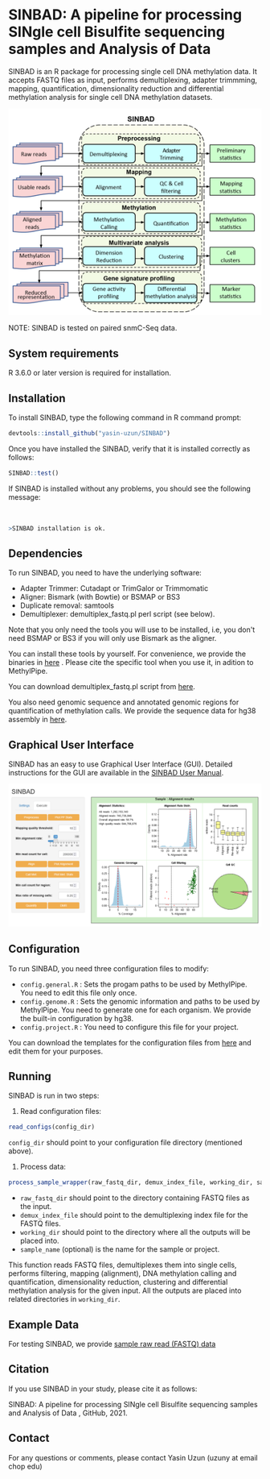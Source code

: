 # SINBAD: A pipeline for processing SINgle cell Bisulfite sequencing samples and Analysis of Data

SINBAD is an R package for processing single cell DNA methylation data. It accepts FASTQ files as input, performs demultiplexing, adapter trimmming, mapping, quantification, dimensionality reduction and differential methylation analysis for single cell DNA methylation datasets.

<p align="center">
  <img src="docs/SINBAD_Framework.png" width="600" title="">
</p>

NOTE: SINBAD is tested on paired snmC-Seq data.

## System requirements

R 3.6.0 or later version is required for installation.  

## Installation

To install SINBAD, type the following command in R command prompt:

```R
devtools::install_github("yasin-uzun/SINBAD")
```

Once you have installed the SINBAD, verify that it is installed correctly as follows:

```R
SINBAD::test()
```

If SINBAD is installed without any problems, you should see the following message:

<br />

```R
>SINBAD installation is ok.
```

## Dependencies

To run SINBAD, you need to have the underlying software:

* Adapter Trimmer: Cutadapt or TrimGalor or Trimmomatic
* Aligner: Bismark (with Bowtie) or BSMAP or BS3
* Duplicate removal: samtools
* Demultiplexer: demultiplex_fastq.pl perl script (see below).

Note that you only need the tools you will use to be installed, i.e, you don't need BSMAP or BS3 if you will only use Bismark as the aligner.

You can install these tools by yourself. For convenience, we provide the binaries in [here](https://chopri.box.com/s/l8o4v6ko8aeabo3fsdtfan8gxjxzg39h) . Please cite the specific tool when you use it, in adition to MethylPipe.

You can download demultiplex_fastq.pl script from [here](https://chopri.box.com/s/vplpxht3r7u6i0fcnio803wlnezuc5o3).

You also need genomic sequence and annotated genomic regions for quantification of methylation calls. We provide the sequence data for hg38 assembly in [here](https://chopri.box.com/s/rf6fk2gumtbe3au83msxniwnkzkukvr5).

## Graphical User Interface

SINBAD has an easy to use Graphical User Interface (GUI). Detailed instructions for the GUI are available in the [SINBAD User Manual](docs/SINBAD_User_Manual.pdf).

<p align="center">
  <img src="docs/SINBAD_alignment.png" width="800" title="">
</p>

## Configuration

To run SINBAD, you need three configuration files to modify:

* `config.general.R` : Sets the progam paths to be used by MethylPipe. You need to edit this file only once.
* `config.genome.R` : Sets the genomic information and paths to be used by MethylPipe. You need to generate one for each organism. We provide the built-in configuration by hg38.
* `config.project.R` : You need to configure this file for your project.

You can download the templates for the configuration files from [here](https://chopri.box.com/s/rkqnwx4ck7larpthluyxse4hi8quypk0) and edit them for your purposes.

## Running

SINBAD is run in two steps:

1. Read configuration files:

```R
read_configs(config_dir)
```

`config_dir` should point to your configuration file directory (mentioned above).

1. Process data:

```R
process_sample_wrapper(raw_fastq_dir, demux_index_file, working_dir, sample_name)
```

* `raw_fastq_dir` should point to the directory containing FASTQ files as the input.
* `demux_index_file` should point to the demultiplexing index file for the FASTQ files.
* `working_dir` should point to the directory where all the outputs will be placed into.
* `sample_name` (optional) is the name for the sample or project.

This function reads FASTQ files, demultiplexes them into single cells, performs filtering, mapping (alignment), DNA methylation calling  and quantification, dimensionality reduction, clustering and differential methylation analysis for the given input. All the outputs are placed into related directories in `working_dir`.

## Example Data

For testing SINBAD, we provide [sample raw read (FASTQ) data](https://chopri.box.com/s/7cu5cc655sq267o3pvdh29ar20n89nnw)

## Citation

If you use SINBAD in your study, please cite it as follows:

SINBAD: A pipeline for processing SINgle cell Bisulfite sequencing samples and Analysis of Data
, GitHub, 2021.

## Contact

For any questions or comments, please contact Yasin Uzun (uzuny at email chop edu)
